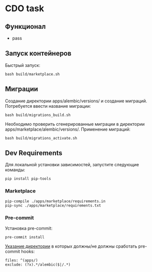 # CDO task
## Функционал
- pass

## Запуск контейнеров
Быстрый запуск:
```
bash build/marketplace.sh
```

## Миграции
Создание директории apps/alembic/versions/ и создание миграций. Потребуется ввести название миграции:
```
bash build/migrations_build.sh
```
Необходимо проверить сгенерированные миграции в директории apps/marketplace/alembic/versions/.
Применение миграций:
```
bash build/migrations_activate.sh
```

## Dev Requirements
Для локальной установки зависимостей, запустите следующие команды:
```
pip install pip-tools
```

### Marketplace
```
pip-compile ./apps/marketplace/requirements.in
pip-sync ./apps/marketplace/requirements.txt
```

### Pre-commit
Установка pre-commit:
```
pre-commit install
```
[Указание директории](.pre-commit-config.yaml) в которых должны/не должны сработать pre-commit hooks:  
```
files: ^(apps/)
exclude: (?x).*/alembic($|/.*)
```